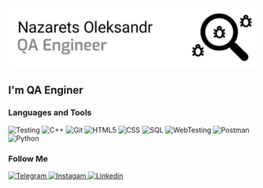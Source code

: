 ![Header](https://github.com/Enginer2/Enginer2/blob/main/assets/%D0%A2%D0%B5%D1%81%D1%82%D1%83%D0%B2%D0%B0%D0%BD%D0%BD%D1%8F.jpg) 

## I'm QA Enginer

### Languages and Tools
![Testing](https://img.shields.io/badge/-Testing-001E42?style=for-the-badge&logo=Testing&logoColor=6E7F80)
![C++](https://img.shields.io/badge/-C++-002542?style=for-the-badge&logo=C%2b%2b&logoColor=45A367)
![Git](https://img.shields.io/badge/-Git-002542?style=for-the-badge&logo=Git&logoColor=45A367)
![HTML5](https://img.shields.io/badge/-HTML5-002542?style=for-the-badge&logo=HTML5&logoColor=45A367)
![CSS](https://img.shields.io/badge/-CSS-002542?style=for-the-badge&logo=CSS&logoColor=45A367)
![SQL](https://img.shields.io/badge/-SQL-002542?style=for-the-badge&logo=SQL&logoColor=45A367)
![WebTesting](https://img.shields.io/badge/-WebTesting-002542?style=for-the-badge&logo=WebTesting&logoColor=45A367)
![Postman](https://img.shields.io/badge/-Postman-002542?style=for-the-badge&logo=Postman&logoColor=45A367)
![Python](https://img.shields.io/badge/-Python-002542?style=for-the-badge&logo=Python&logoColor=45A367)

### Follow Me
[ ![Telegram](https://img.shields.io/badge/-Telegram-002542?style=for-the-badge&logo=Telegram&logoColor=45A367) ](https://t.me/Nazarets_Oleksandr)
[ ![Instagam](https://img.shields.io/badge/-Instagram-002542?style=for-the-badge&logo=Instagram&logoColor=45A367) ](https://instagram.com/_nazarets_oleksandr_?igshid=ZDdkNTZiNTM=)
[ ![Linkedin](https://img.shields.io/badge/-Linkedin-002542?style=for-the-badge&logo=Linkedin&logoColor=45A367) ](https://t.me/Nazarets_Oleksandr)

